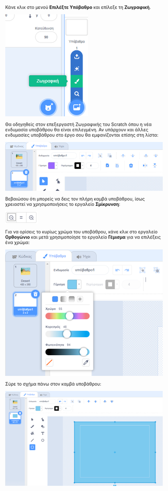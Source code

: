 Κάνε κλικ στο μενού **Επιλέξτε Υπόβαθρο** και επίλεξε τη **Ζωγραφική**.

![Το εικονίδιο "Ζωγραφική" στο μενού "Επιλέξτε Υπόβαθρο".](images/paint-backdrop.png)

Θα οδηγηθείς στον επεξεργαστή Ζωγραφικής του Scratch όπου η νέα ενδυμασία υποβάθρου θα είναι επιλεγμένη. Αν υπάρχουν και άλλες ενδυμασίες υποβάθρου στο έργο σου θα εμφανίζονται επίσης στη λίστα:

![Το νέο υπόβαθρο όπως εμφανίζεται στο πρόγραμμα επεξεργασίας Ζωγραφική.](images/new-background-in-editor.png)

Βεβαιώσου ότι μπορείς να δεις τον πλήρη καμβά υποβάθρου, ίσως χρειαστεί να χρησιμοποιήσεις το εργαλείο **Σμίκρυνση**:

![Το εικονίδιο σμίκρυνσης](images/zoom-out.png)

Για να ορίσεις το κυρίως χρώμα του υποβάθρου, κάνε κλικ στο εργαλείο **Ορθογώνιο** και μετά χρησιμοποίησε το εργαλείο **Γέμισμα** για να επιλέξεις ένα χρώμα:

![Νέο φόντο όπως εμφανίζεται στον επεξεργαστή ζωγραφικής](images/fill-colour-tool.png)

Σύρε το σχήμα πάνω στον καμβά υποβάθρου:

![Νέο φόντο όπως εμφανίζεται στον επεξεργαστή ζωγραφικής](images/single-colour-backdrop.png)
